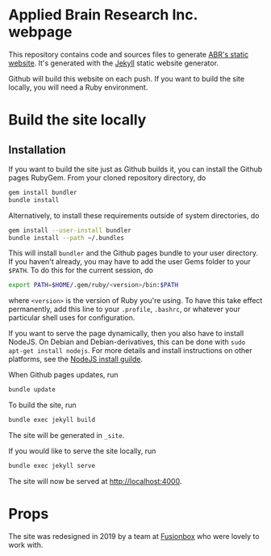 Applied Brain Research Inc. webpage
===================================

This repository contains code and sources files
to generate [ABR's static website](https://www.appliedbrainresearch.com/).
It's generated with the [Jekyll](https://jekyllrb.com/)
static website generator.

Github will build this website on each push.
If you want to build the site locally,
you will need a Ruby environment.

Build the site locally
======================

Installation
------------

If you want to build the site just as Github builds it,
you can install the Github pages RubyGem.
From your cloned repository directory, do

```bash
gem install bundler
bundle install
```

Alternatively, to install these requirements
outside of system directories, do

```bash
gem install --user-install bundler
bundle install --path ~/.bundles
```

This will install `bundler` and the Github pages bundle
to your user directory.
If you haven't already, you may have to add
the user Gems folder to your `$PATH`.
To do this for the current session, do

```bash
export PATH=$HOME/.gem/ruby/<version>/bin:$PATH
```

where `<version>` is the version of Ruby you're using.
To have this take effect permanently,
add this line to your `.profile`, `.bashrc`,
or whatever your particular shell uses for configuration.

If you want to serve the page dynamically,
then you also have to install NodeJS.
On Debian and Debian-derivatives,
this can be done with `sudo apt-get install nodejs`.
For more details and install instructions on other platforms,
see the [NodeJS install guilde](
https://nodejs.org/en/download/package-manager/).

When Github pages updates, run

```bash
bundle update
```

To build the site, run

```bash
bundle exec jekyll build
```

The site will be generated in `_site`.

If you would like to serve the site locally, run

```bash
bundle exec jekyll serve
```

The site will now be served at <http://localhost:4000>.

Props
=====

The site was redesigned in 2019 by a team at
[Fusionbox](https://www.fusionbox.com/)
who were lovely to work with.
